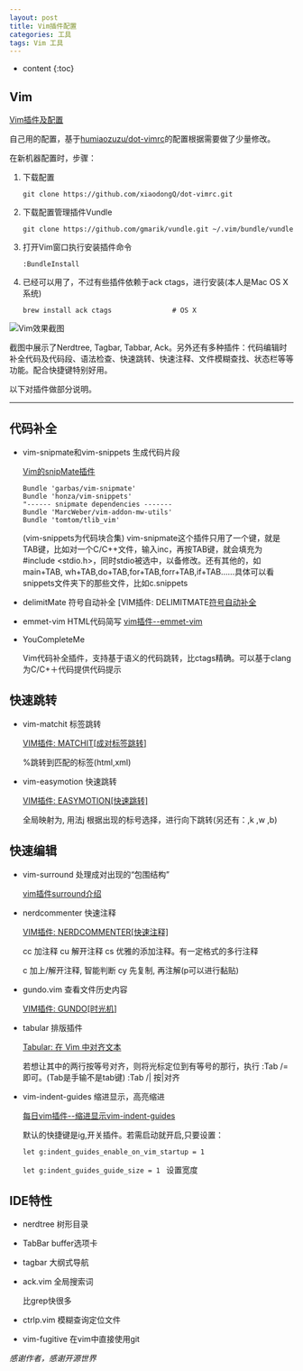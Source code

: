 ```yaml
---
layout: post
title: Vim插件配置
categories: 工具
tags: Vim 工具
---
```


* content
{:toc}


## Vim

[Vim插件及配置](https://github.com/xiaodongQ/dot-vimrc)

自己用的配置，基于[humiaozuzu/dot-vimrc](https://github.com/humiaozuzu/dot-vimrc)的配置根据需要做了少量修改。

在新机器配置时，步骤：

1. 下载配置

    `git clone https://github.com/xiaodongQ/dot-vimrc.git`

2. 下载配置管理插件Vundle

    `git clone https://github.com/gmarik/vundle.git ~/.vim/bundle/vundle`

3. 打开Vim窗口执行安装插件命令

    `:BundleInstall`

4. 已经可以用了，不过有些插件依赖于ack ctags，进行安装(本人是Mac OS X系统)

    `brew install ack ctags               # OS X`

![Vim效果截图](http://7xsl51.com1.z0.glb.clouddn.com/Vim_screenshot.png)

截图中展示了Nerdtree, Tagbar, Tabbar, Ack。另外还有多种插件：代码编辑时补全代码及代码段、语法检查、快速跳转、快速注释、文件模糊查找、状态栏等等功能。配合快捷键特别好用。

以下对插件做部分说明。

---

## 代码补全

* vim-snipmate和vim-snippets 生成代码片段

  [Vim的snipMate插件](http://ccvita.com/481.html)

  ```
  Bundle 'garbas/vim-snipmate'
  Bundle 'honza/vim-snippets'    
  "------ snipmate dependencies -------                                                          
  Bundle 'MarcWeber/vim-addon-mw-utils'
  Bundle 'tomtom/tlib_vim'
  ```

  (vim-snippets为代码块合集)
  vim-snipmate这个插件只用了一个键，就是TAB键，比如对一个C/C++文件，输入inc，再按TAB键，就会填充为#include <stdio.h>，同时stdio被选中，以备修改。还有其他的，如main+TAB, wh+TAB,do+TAB,for+TAB,forr+TAB,if+TAB……具体可以看snippets文件夹下的那些文件，比如c.snippets

* delimitMate 符号自动补全
    [VIM插件: DELIMITMATE[符号自动补全](http://www.wklken.me/posts/2015/06/07/vim-plugin-delimitmate.html)
* emmet-vim HTML代码简写
    [vim插件--emmet-vim](http://www.jianshu.com/p/ad8a6a786054)

* YouCompleteMe

  Vim代码补全插件，支持基于语义的代码跳转，比ctags精确。可以基于clang为C/C+＋代码提供代码提示

## 快速跳转

* vim-matchit 标签跳转

    [VIM插件: MATCHIT[成对标签跳转]](http://www.wklken.me/posts/2015/06/07/vim-plugin-matchit.html)

    %跳转到匹配的标签(html,xml)

* vim-easymotion 快速跳转

    [VIM插件: EASYMOTION[快速跳转]](http://www.wklken.me/posts/2015/06/07/vim-plugin-easymotion.html)

    <leader>全局映射为,  用法<leader>j 根据出现的标号选择，进行向下跳转(另还有：,k ,w ,b)

## 快速编辑

* vim-surround 处理成对出现的“包围结构”

    [vim插件surround介绍](http://blog.codepiano.com/2013/08/12/vim-surround/)

* nerdcommenter 快速注释

    [VIM插件: NERDCOMMENTER[快速注释]](http://www.wklken.me/posts/2015/06/07/vim-plugin-nerdcommenter.html)

    <leader>cc   加注释
    <leader>cu   解开注释
    <leader>cs   优雅的添加注释。有一定格式的多行注释

    <leader>c<space>  加上/解开注释, 智能判断
    <leader>cy   先复制, 再注解(p可以进行黏贴)

* gundo.vim 查看文件历史内容

    [VIM插件: GUNDO[时光机]](http://www.wklken.me/posts/2015/06/13/vim-plugin-gundo.html)

* tabular 排版插件

    [Tabular: 在 Vim 中对齐文本](https://linuxtoy.org/archives/tabular.html)

    若想让其中的两行按等号对齐，则将光标定位到有等号的那行，执行 :Tab /= 即可。(Tab是手输不是tab键)
    :Tab /| 按|对齐

* vim-indent-guides 缩进显示，高亮缩进

    [每日vim插件--缩进显示vim-indent-guides](http://foocoder.com/2014/04/11/mei-ri-vimcha-jian-suo-jin-xian-shi-vim-indent-guides/)

    默认的快捷键是<Leader>ig,开关插件。若需启动就开启,只要设置：

    `let g:indent_guides_enable_on_vim_startup = 1`

    `let g:indent_guides_guide_size = 1 ` 设置宽度

## IDE特性

* nerdtree 树形目录
* TabBar buffer选项卡
* tagbar 大纲式导航
* ack.vim 全局搜索词

    比grep快很多

* ctrlp.vim 模糊查询定位文件
* vim-fugitive 在vim中直接使用git


*感谢作者，感谢开源世界*
